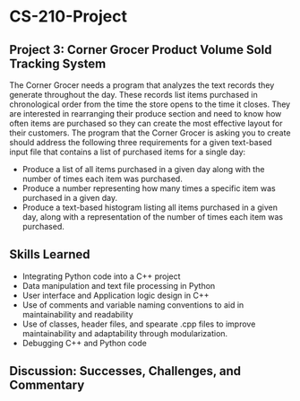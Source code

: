 # CS-210-Project
## Project 3: Corner Grocer Product Volume Sold Tracking System
The Corner Grocer needs a program that analyzes the text records they generate throughout the day. These records list items purchased in chronological order from the time the store opens to the time it closes. They are interested in rearranging their produce section and need to know how often items are purchased so they can create the most effective layout for their customers. The program that the Corner Grocer is asking you to create should address the following three requirements for a given text-based input file that contains a list of purchased items for a single day:

* Produce a list of all items purchased in a given day along with the number of times each item was purchased.
* Produce a number representing how many times a specific item was purchased in a given day.
* Produce a text-based histogram listing all items purchased in a given day, along with a representation of the number of times each item was purchased.

## Skills Learned
* Integrating Python code into a C++ project
* Data manipulation and text file processing in Python
* User interface and Application logic design in C++
* Use of comments and variable naming conventions to aid in maintainability and readability
* Use of classes, header files, and spearate .cpp files to improve maintainability and adaptability through modularization.
* Debugging C++ and Python code

## Discussion: Successes, Challenges, and Commentary

